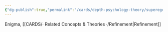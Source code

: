 ```yaml
---
{"dg-publish":true,"permalink":"/cards/depth-psychology-theory/superego-pair/","noteIcon":"1","created":"2023-04-24T11:48:38.184+02:00","updated":"2023-05-11T14:29:13.003+02:00"}
---
```


Enigma, [[CARDS/· Related Concepts & Theories ·/Refinement\|Refinement]] 
